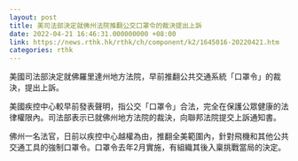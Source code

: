 ```yaml
---
layout: post
title: 美司法部決定就佛州法院推翻公交口罩令的裁決提出上訴
date: 2022-04-21 16:46:31.000000000 +08:00
link: https://news.rthk.hk/rthk/ch/component/k2/1645016-20220421.htm
categories: rthk
---
```


美國司法部決定就佛羅里達州地方法院，早前推翻公共交通系統「口罩令」的裁決，提出上訴。

美國疾控中心較早前發表聲明，指公交「口罩令」合法，完全在保護公眾健康的法律權限內。司法部表示已就佛州地方法院的裁決，向聯邦法院提交上訴通知書。

佛州一名法官，日前以疾控中心越權為由，推翻全美範圍內，針對飛機和其他公共交通工具的強制口罩令。口罩令去年2月實施，有組織其後入稟挑戰當局的決定。
